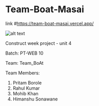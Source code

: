# Team-Boat-Masai
link #https://team-boat-masai.vercel.app/

![alt text](http://www.pngimagesfree.com/LOGO/B/Boat-music/boat-music-logo_png-vector-white.png)

Construct week project - unit 4

Batch: PT-WEB 10

Team: Team_BoAt


Team Members:
1) Pritam Borole 
2) Rahul Kumar
3) Mohib Khan
4) Himanshu Sonawane
